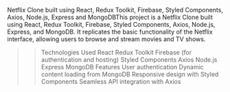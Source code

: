 Netflix Clone built using React, Redux Toolkit, Firebase, Styled Components, Axios, Node.js, Express and MongoDBThis project is a Netflix Clone built using React, Redux Toolkit, Firebase, Styled Components, Axios, Node.js, Express, and MongoDB. It replicates the basic functionality of the Netflix interface, allowing users to browse and stream movies and TV shows.
>>Technologies Used
    React
    Redux Toolkit
    Firebase (for authentication and hosting)
    Styled Components
    Axios
    Node.js
    Express
    MongoDB
>>Features
    User authentication
    Dynamic content loading from MongoDB
    Responsive design with Styled Components
    Seamless API integration with Axios
